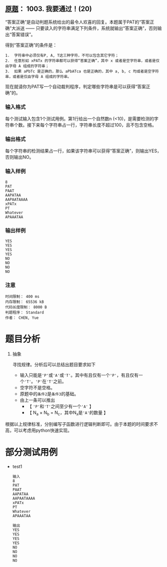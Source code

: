 ##	[原题](https://www.patest.cn/contests/pat-b-practise/1003)： 1003. 我要通过！(20)

“答案正确”是自动判题系统给出的最令人欢喜的回复。本题属于PAT的“答案正确”大派送 —— 只要读入的字符串满足下列条件，系统就输出“答案正确”，否则输出“答案错误”。

得到“答案正确”的条件是：

```
1.	字符串中必须仅有P, A, T这三种字符，不可以包含其它字符；
2.	任意形如 xPATx 的字符串都可以获得“答案正确”，其中 x 或者是空字符串，或者是仅由字母 A 组成的字符串；
3.	如果 aPbTc 是正确的，那么 aPbATca 也是正确的，其中 a, b, c 均或者是空字符串，或者是仅由字母 A 组成的字符串。
```

现在就请你为PAT写一个自动裁判程序，判定哪些字符串是可以获得“答案正确”的。

###	输入格式

每个测试输入包含1个测试用例。第1行给出一个自然数n (<10)，是需要检测的字符串个数。接下来每个字符串占一行，字符串长度不超过100，且不包含空格。

###	输出格式

每个字符串的检测结果占一行，如果该字符串可以获得“答案正确”，则输出YES，否则输出NO。

###	输入样例

```
8
PAT
PAAT
AAPATAA
AAPAATAAAA
xPATx
PT
Whatever
APAAATAA
```

###	输出样例

```
YES
YES
YES
YES
NO
NO
NO
NO
```

###	注意

```
时间限制： 400 ms
内存限制： 65536 kB
代码长度限制： 8000 B
判题程序： Standard
作者： CHEN, Yue
```

#	题目分析

1.	抽象

	寻找规律。分析后可以总结出题目要求如下

	*	输入只能是`'P'`或`'A'`或`'T'`。其中有且仅有一个`'P'`，有且仅有一个`'T'`。`'P'`在`'T'`之前。
	*	空字符不是空格。
	*	原题中的`条件2`是`条件3`的基础。
	*	由上一条可以推出
		*	【 `'P'`和`'T'`之间至少有一个`'A'` 】
		*	【 N<sub>a</sub> × N<sub>b</sub> = N<sub>c</sub>，其中N<sub>x</sub>是`'A'`的数量 】

根据以上规律标准，分别编写子函数进行逻辑判断即可。由于本题的时间要求不高，可以考虑用python快速实现。

#	部分测试用例

*	test1

	```
	输入
	8
	PAT
	PAAT
	AAPATAA
	AAPAATAAAA
	xPATx
	PT
	Whatever
	APAAATAA

	输出
	YES
	YES
	YES
	YES
	NO
	NO
	NO
	NO
	```

